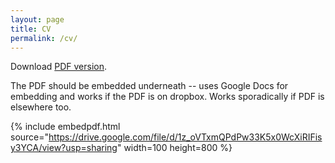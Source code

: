 ```yaml
---
layout: page
title: CV
permalink: /cv/
---
```


Download [PDF version](https://www.dropbox.com/s/q602eidh9b7lq3i/Pedro_Abreu_CV.pdf?dl=0). 


The PDF should be embedded underneath -- uses Google Docs for embedding and works if the PDF is on dropbox. Works sporadically if PDF is elsewhere too.

{% include embedpdf.html source="https://drive.google.com/file/d/1z_oVTxmQPdPw33K5x0WcXiRIFisy3YCA/view?usp=sharing" width=100 height=800 %}
